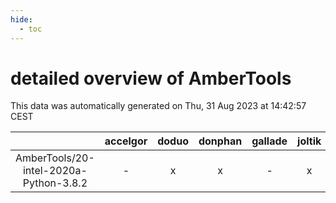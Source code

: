 ```yaml
---
hide:
  - toc
---
```


detailed overview of AmberTools
===============================


This data was automatically generated on Thu, 31 Aug 2023 at 14:42:57 CEST  

| |accelgor|doduo|donphan|gallade|joltik|skitty|swalot|victini|
| :---: | :---: | :---: | :---: | :---: | :---: | :---: | :---: | :---: |
|AmberTools/20-intel-2020a-Python-3.8.2|-|x|x|-|x|x|x|x|

